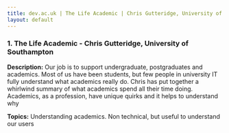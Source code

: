 ```yaml
---
title: dev.ac.uk | The Life Academic | Chris Gutteridge, University of Southampton
layout: default
---
```


### 1. The Life Academic - Chris Gutteridge, University of Southampton

**Description:** Our job is to support undergraduate, postgraduates and academics. Most of us have been students, but few people in university IT fully understand what academics really do. Chris has put together a whirlwind summary of what academics spend all their time doing. Academics, as a profession, have unique quirks and it helps to understand why

**Topics:** Understanding academics. Non technical, but useful to understand our users

